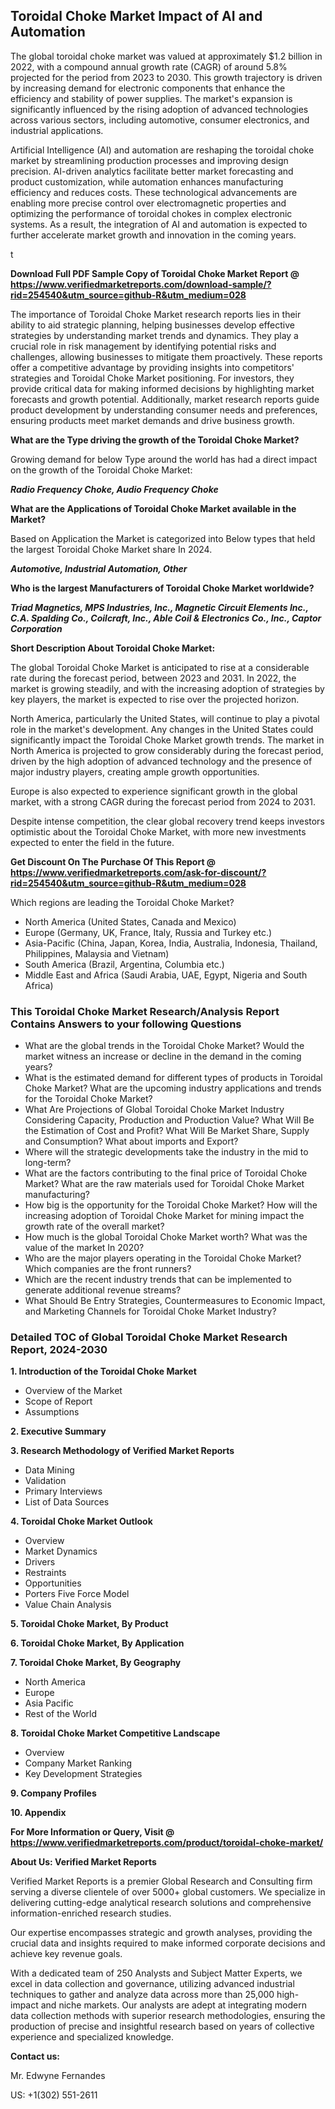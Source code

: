<h2>Toroidal Choke Market Impact of AI and Automation</h2><p>The global toroidal choke market was valued at approximately $1.2 billion in 2022, with a compound annual growth rate (CAGR) of around 5.8% projected for the period from 2023 to 2030. This growth trajectory is driven by increasing demand for electronic components that enhance the efficiency and stability of power supplies. The market's expansion is significantly influenced by the rising adoption of advanced technologies across various sectors, including automotive, consumer electronics, and industrial applications.</p><p>Artificial Intelligence (AI) and automation are reshaping the toroidal choke market by streamlining production processes and improving design precision. AI-driven analytics facilitate better market forecasting and product customization, while automation enhances manufacturing efficiency and reduces costs. These technological advancements are enabling more precise control over electromagnetic properties and optimizing the performance of toroidal chokes in complex electronic systems. As a result, the integration of AI and automation is expected to further accelerate market growth and innovation in the coming years.</p>t</p><p id="" class=""><strong>Download Full PDF Sample Copy of Toroidal Choke Market Report @ <a href="https://www.verifiedmarketreports.com/download-sample/?rid=254540&utm_source=github-R&utm_medium=028" target="_blank">https://www.verifiedmarketreports.com/download-sample/?rid=254540&utm_source=github-R&utm_medium=028</a></strong></p><p>The importance of&nbsp;Toroidal Choke Market research reports lies in their ability to aid strategic planning, helping businesses develop effective strategies by understanding market trends and dynamics. They play a crucial role in risk management by identifying potential risks and challenges, allowing businesses to mitigate them proactively. These reports offer a competitive advantage by providing insights into competitors' strategies and Toroidal Choke Market positioning. For investors, they provide critical data for making informed decisions by highlighting market forecasts and growth potential. Additionally, market research reports guide product development by understanding consumer needs and preferences, ensuring products meet market demands and drive business growth.</p><p><strong>What are the&nbsp;Type driving the growth of the Toroidal Choke Market?</strong></p><p id="" class="">Growing demand for below Type around the world has had a direct impact on the growth of the Toroidal Choke Market:</p><em><strong>Radio Frequency Choke, Audio Frequency Choke</strong></em></p><strong>What are the&nbsp;Applications&nbsp;of Toroidal Choke Market available in the Market?</strong></p><p id="" class="">Based on Application the Market is categorized into Below types that held the largest Toroidal Choke Market share In 2024.</p><em><strong>Automotive, Industrial Automation, Other</strong></em></p><strong>Who is the largest Manufacturers of Toroidal Choke Market worldwide?</strong></p><p><em><strong>Triad Magnetics, MPS Industries, Inc., Magnetic Circuit Elements Inc., C.A. Spalding Co., Coilcraft, Inc., Able Coil & Electronics Co., Inc., Captor Corporation</strong></em></p><p id="" class=""><strong>Short Description About Toroidal Choke Market:</strong></p><p>The global Toroidal Choke Market is anticipated to rise at a considerable rate during the forecast period, between 2023 and 2031. In 2022, the market is growing steadily, and with the increasing adoption of strategies by key players, the market is expected to rise over the projected horizon.</p><p>North America, particularly the United States, will continue to play a pivotal role in the market's development. Any changes in the United States could significantly impact the Toroidal Choke Market growth trends. The market in North America is projected to grow considerably during the forecast period, driven by the high adoption of advanced technology and the presence of major industry players, creating ample growth opportunities.</p><p>Europe is also expected to experience significant growth in the global market, with a strong CAGR during the forecast period from 2024 to 2031.</p><p>Despite intense competition, the clear global recovery trend keeps investors optimistic about the Toroidal Choke Market, with more new investments expected to enter the field in the future.</p><p id="" class=""><strong>Get Discount On The Purchase Of This Report @ <a href="https://www.verifiedmarketreports.com/ask-for-discount/?rid=254540&utm_source=github-R&utm_medium=028" target="_blank">https://www.verifiedmarketreports.com/ask-for-discount/?rid=254540&utm_source=github-R&utm_medium=028</a></strong></p>Which regions are leading the Toroidal Choke Market?</p><ul><li>North America (United States, Canada and Mexico)</li><li>Europe (Germany, UK, France, Italy, Russia and Turkey etc.)</li><li>Asia-Pacific (China, Japan, Korea, India, Australia, Indonesia, Thailand, Philippines, Malaysia and Vietnam)</li><li>South America (Brazil, Argentina, Columbia etc.)</li><li>Middle East and Africa (Saudi Arabia, UAE, Egypt, Nigeria and South Africa)</li></ul><h3 id="" class="">This Toroidal Choke Market Research/Analysis Report Contains Answers to your following Questions</h3><ul><li>What are the global trends in the Toroidal Choke Market? Would the market witness an increase or decline in the demand in the coming years?</li><li>What is the estimated demand for different types of products in Toroidal Choke Market? What are the upcoming industry applications and trends for the Toroidal Choke Market?</li><li>What Are Projections of Global Toroidal Choke Market Industry Considering Capacity, Production and Production Value? What Will Be the Estimation of Cost and Profit? What Will Be Market Share, Supply and Consumption? What about imports and Export?</li><li>Where will the strategic developments take the industry in the mid to long-term?</li><li>What are the factors contributing to the final price of Toroidal Choke Market? What are the raw materials used for Toroidal Choke Market manufacturing?</li><li>How big is the opportunity for the Toroidal Choke Market? How will the increasing adoption of Toroidal Choke Market for mining impact the growth rate of the overall market?</li><li>How much is the global Toroidal Choke Market worth? What was the value of the market In 2020?</li><li>Who are the major players operating in the Toroidal Choke Market? Which companies are the front runners?</li><li>Which are the recent industry trends that can be implemented to generate additional revenue streams?</li><li>What Should Be Entry Strategies, Countermeasures to Economic Impact, and Marketing Channels for Toroidal Choke Market Industry?</li></ul><h3 id="" class="">Detailed TOC of Global Toroidal Choke Market Research Report, 2024-2030</h3><p id="" class=""><strong>1. Introduction of the Toroidal Choke Market</strong></p><ul><li>Overview of the Market</li><li>Scope of Report</li><li>Assumptions</li></ul><p id="" class=""><strong>2. Executive Summary</strong></p><p id="" class=""><strong>3. Research Methodology of Verified Market Reports</strong></p><ul><li>Data Mining</li><li>Validation</li><li>Primary Interviews</li><li>List of Data Sources</li></ul><p id="" class=""><strong>4. Toroidal Choke Market Outlook</strong></p><ul><li>Overview</li><li>Market Dynamics</li><li>Drivers</li><li>Restraints</li><li>Opportunities</li><li>Porters Five Force Model</li><li>Value Chain Analysis</li></ul><p id="" class=""><strong>5. Toroidal Choke Market, By Product</strong></p><p id="" class=""><strong>6. Toroidal Choke Market, By Application</strong></p><p id="" class=""><strong>7. Toroidal Choke Market, By Geography</strong></p><ul><li>North America</li><li>Europe</li><li>Asia Pacific</li><li>Rest of the World</li></ul><p id="" class=""><strong>8. Toroidal Choke Market Competitive Landscape</strong></p><ul><li>Overview</li><li>Company Market Ranking</li><li>Key Development Strategies</li></ul><p id="" class=""><strong>9. Company Profiles</strong></p><p id="" class=""><strong>10. Appendix</strong></p><p id="" class=""><strong>For More Information or Query, Visit @ <a href="https://www.verifiedmarketreports.com/product/toroidal-choke-market/" target="_blank">https://www.verifiedmarketreports.com/product/toroidal-choke-market/</a></strong></p><p id="" class=""><strong>About Us: Verified Market Reports</strong></p><p id="" class="">Verified Market Reports is a premier Global Research and Consulting firm serving a diverse clientele of over 5000+ global customers. We specialize in delivering cutting-edge analytical research solutions and comprehensive information-enriched research studies.</p><p id="" class="">Our expertise encompasses strategic and growth analyses, providing the crucial data and insights required to make informed corporate decisions and achieve key revenue goals.</p><p id="" class="">With a dedicated team of 250 Analysts and Subject Matter Experts, we excel in data collection and governance, utilizing advanced industrial techniques to gather and analyze data across more than 25,000 high-impact and niche markets. Our analysts are adept at integrating modern data collection methods with superior research methodologies, ensuring the production of precise and insightful research based on years of collective experience and specialized knowledge.</p><p id="" class=""><strong>Contact us:</strong></p><p id="" class="">Mr. Edwyne Fernandes</p><p id="" class="">US: +1(302) 551-2611</p>